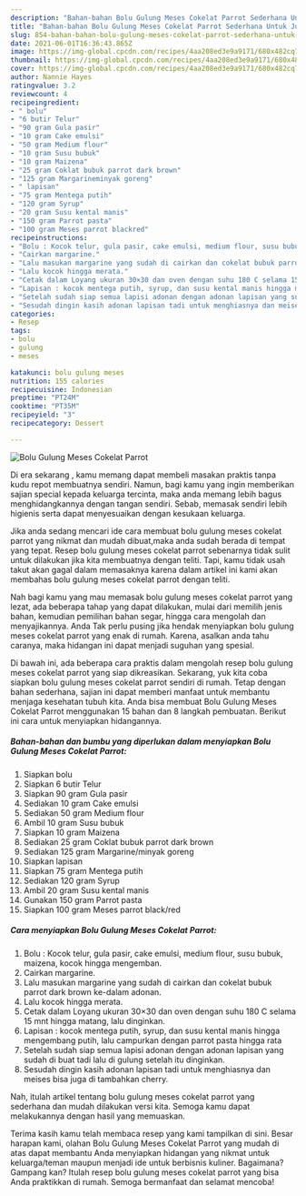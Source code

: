 ```yaml
---
description: "Bahan-bahan Bolu Gulung Meses Cokelat Parrot Sederhana Untuk Jualan"
title: "Bahan-bahan Bolu Gulung Meses Cokelat Parrot Sederhana Untuk Jualan"
slug: 854-bahan-bahan-bolu-gulung-meses-cokelat-parrot-sederhana-untuk-jualan
date: 2021-06-01T16:36:43.865Z
image: https://img-global.cpcdn.com/recipes/4aa208ed3e9a9171/680x482cq70/bolu-gulung-meses-cokelat-parrot-foto-resep-utama.jpg
thumbnail: https://img-global.cpcdn.com/recipes/4aa208ed3e9a9171/680x482cq70/bolu-gulung-meses-cokelat-parrot-foto-resep-utama.jpg
cover: https://img-global.cpcdn.com/recipes/4aa208ed3e9a9171/680x482cq70/bolu-gulung-meses-cokelat-parrot-foto-resep-utama.jpg
author: Nannie Hayes
ratingvalue: 3.2
reviewcount: 4
recipeingredient:
- " bolu"
- "6 butir Telur"
- "90 gram Gula pasir"
- "10 gram Cake emulsi"
- "50 gram Medium flour"
- "10 gram Susu bubuk"
- "10 gram Maizena"
- "25 gram Coklat bubuk parrot dark brown"
- "125 gram Margarineminyak goreng"
- " lapisan"
- "75 gram Mentega putih"
- "120 gram Syrup"
- "20 gram Susu kental manis"
- "150 gram Parrot pasta"
- "100 gram Meses parrot blackred"
recipeinstructions:
- "Bolu : Kocok telur, gula pasir, cake emulsi, medium flour, susu bubuk, maizena, kocok hingga mengemban."
- "Cairkan margarine."
- "Lalu masukan margarine yang sudah di cairkan dan cokelat bubuk parrot dark brown ke-dalam adonan."
- "Lalu kocok hingga merata."
- "Cetak dalam Loyang ukuran 30×30 dan oven dengan suhu 180 C selama 15 mnt hingga matang, lalu dinginkan."
- "Lapisan : kocok mentega putih, syrup, dan susu kental manis hingga mengembang putih, lalu campurkan dengan parrot pasta hingga rata"
- "Setelah sudah siap semua lapisi adonan dengan adonan lapisan yang sudah di buat tadi lalu di gulung setelah itu dinginkan."
- "Sesudah dingin kasih adonan lapisan tadi untuk menghiasnya dan meises bisa juga di tambahkan cherry."
categories:
- Resep
tags:
- bolu
- gulung
- meses

katakunci: bolu gulung meses 
nutrition: 155 calories
recipecuisine: Indonesian
preptime: "PT24M"
cooktime: "PT35M"
recipeyield: "3"
recipecategory: Dessert

---
```



![Bolu Gulung Meses Cokelat Parrot](https://img-global.cpcdn.com/recipes/4aa208ed3e9a9171/680x482cq70/bolu-gulung-meses-cokelat-parrot-foto-resep-utama.jpg)

Di era  sekarang , kamu memang dapat membeli masakan praktis tanpa kudu repot membuatnya sendiri. Namun, bagi kamu yang ingin memberikan sajian special kepada keluarga tercinta, maka anda memang lebih bagus menghidangkannya dengan tangan sendiri. Sebab, memasak sendiri lebih higienis serta dapat menyesuaikan dengan kesukaan keluarga.

Jika anda sedang mencari ide cara membuat bolu gulung meses cokelat parrot yang nikmat dan mudah dibuat,maka anda sudah berada di tempat yang tepat. Resep bolu gulung meses cokelat parrot  sebenarnya tidak sulit untuk dilakukan jika kita membuatnya dengan teliti. Tapi, kamu tidak usah takut akan gagal dalam memasaknya 
karena dalam artikel ini kami akan membahas bolu gulung meses cokelat parrot dengan teliti.  



Nah bagi kamu yang mau memasak bolu gulung meses cokelat parrot yang lezat, ada beberapa tahap yang dapat dilakukan, mulai dari memilih jenis bahan, kemudian pemilihan bahan segar, hingga cara mengolah dan menyajikannya. Anda Tak perlu pusing jika hendak menyiapkan bolu gulung meses cokelat parrot yang enak di rumah. Karena, asalkan anda  tahu caranya, maka hidangan ini dapat menjadi suguhan yang spesial.

Di bawah ini, ada beberapa cara praktis  dalam mengolah resep bolu gulung meses cokelat parrot yang siap dikreasikan. Sekarang, yuk kita coba siapkan bolu gulung meses cokelat parrot sendiri di rumah. Tetap dengan bahan sederhana, sajian ini dapat memberi manfaat untuk membantu menjaga kesehatan tubuh kita. Anda bisa membuat Bolu Gulung Meses Cokelat Parrot menggunakan 15 bahan dan 8 langkah pembuatan. Berikut ini cara untuk menyiapkan hidangannya.

<!--inarticleads1-->

##### Bahan-bahan dan bumbu yang diperlukan dalam menyiapkan Bolu Gulung Meses Cokelat Parrot:

1. Siapkan  bolu
1. Siapkan 6 butir Telur
1. Siapkan 90 gram Gula pasir
1. Sediakan 10 gram Cake emulsi
1. Sediakan 50 gram Medium flour
1. Ambil 10 gram Susu bubuk
1. Siapkan 10 gram Maizena
1. Sediakan 25 gram Coklat bubuk parrot dark brown
1. Sediakan 125 gram Margarine/minyak goreng
1. Siapkan  lapisan
1. Siapkan 75 gram Mentega putih
1. Sediakan 120 gram Syrup
1. Ambil 20 gram Susu kental manis
1. Gunakan 150 gram Parrot pasta
1. Siapkan 100 gram Meses parrot black/red




<!--inarticleads2-->

##### Cara menyiapkan Bolu Gulung Meses Cokelat Parrot:

1. Bolu : Kocok telur, gula pasir, cake emulsi, medium flour, susu bubuk, maizena, kocok hingga mengemban.
1. Cairkan margarine.
1. Lalu masukan margarine yang sudah di cairkan dan cokelat bubuk parrot dark brown ke-dalam adonan.
1. Lalu kocok hingga merata.
1. Cetak dalam Loyang ukuran 30×30 dan oven dengan suhu 180 C selama 15 mnt hingga matang, lalu dinginkan.
1. Lapisan : kocok mentega putih, syrup, dan susu kental manis hingga mengembang putih, lalu campurkan dengan parrot pasta hingga rata
1. Setelah sudah siap semua lapisi adonan dengan adonan lapisan yang sudah di buat tadi lalu di gulung setelah itu dinginkan.
1. Sesudah dingin kasih adonan lapisan tadi untuk menghiasnya dan meises bisa juga di tambahkan cherry.




Nah, itulah artikel tentang  bolu gulung meses cokelat parrot  yang sederhana dan mudah dilakukan versi kita. Semoga kamu dapat melakukannya dengan hasil yang memuaskan. 

Terima kasih kamu telah membaca resep yang kami tampilkan di sini. Besar harapan kami, olahan  Bolu Gulung Meses Cokelat Parrot yang mudah di atas dapat membantu Anda menyiapkan hidangan yang nikmat untuk keluarga/teman maupun menjadi ide untuk berbisnis kuliner. Bagaimana? Gampang kan? Itulah resep bolu gulung meses cokelat parrot yang bisa Anda praktikkan di rumah. Semoga bermanfaat dan selamat mencoba!


